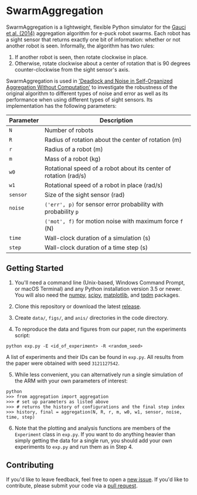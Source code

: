 # SwarmAggregation

SwarmAggregation is a lightweight, flexible Python simulator for the [Gauci et al. (2014)](https://doi.org/10.1177/0278364914525244) aggregation algorithm for e-puck robot swarms.
Each robot has a sight sensor that returns exactly one bit of information: whether or not another robot is seen.
Informally, the algorithm has two rules:

1. If another robot is seen, then rotate clockwise in place.
2. Otherwise, rotate clockwise about a center of rotation that is 90 degrees counter-clockwise from the sight sensor's axis.

SwarmAggregation is used in ['Deadlock and Noise in Self-Organized Aggregation Without Computation'](https://arxiv.org/abs/2108.09403) to investigate the robustness of the original algorithm to different types of noise and error as well as its performance when using different types of sight sensors.
Its implementation has the following parameters:

| Parameter | Description |
| --- | --- |
| `N` | Number of robots |
| `R` | Radius of rotation about the center of rotation (m) |
| `r` | Radius of a robot (m) |
| `m` | Mass of a robot (kg) |
| `w0` | Rotational speed of a robot about its center of rotation (rad/s) |
| `w1` | Rotational speed of a robot in place (rad/s) |
| `sensor` | Size of the sight sensor (rad) |
| `noise` | `('err', p)` for sensor error probability with probability `p` |
|  | `('mot', f)` for motion noise with maximum force `f` (N) |
| `time` | Wall-clock duration of a simulation (s) |
| `step` | Wall-clock duration of a time step (s) |


## Getting Started

1. You'll need a command line (Unix-based, Windows Command Prompt, or macOS Terminal) and any Python installation version 3.5 or newer. You will also need the [numpy](https://numpy.org/install/), [scipy](https://www.scipy.org/install.html), [matplotlib](https://matplotlib.org/stable/users/installing.html), and [tqdm](https://github.com/tqdm/tqdm#installation) packages.

2. Clone this repository or download the latest [release](https://github.com/SOPSLab/SwarmAggregation/releases).

3. Create `data/`, `figs/`, and `anis/` directories in the code directory.

4. To reproduce the data and figures from our paper, run the experiments script:
```
python exp.py -E <id_of_experiment> -R <random_seed>
```
A list of experiments and their IDs can be found in `exp.py`. All results from the paper were obtained with seed `3121127542`.

5. While less convenient, you can alternatively run a single simulation of the ARM with your own parameters of interest:
```
python
>>> from aggregation import aggregation
>>> # set up parameters as listed above
>>> # returns the history of configurations and the final step index
>>> history, final = aggregation(N, R, r, m, w0, w1, sensor, noise, time, step)
```

6. Note that the plotting and analysis functions are members of the `Experiment` class in `exp.py`. If you want to do anything heavier than simply getting the data for a single run, you should add your own experiments to `exp.py` and run them as in Step 4.


## Contributing

If you'd like to leave feedback, feel free to open a [new issue](https://github.com/SOPSLab/SwarmAggregation/issues/new/).
If you'd like to contribute, please submit your code via a [pull request](https://github.com/SOPSLab/SwarmAggregation/pulls).
